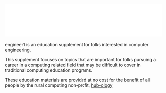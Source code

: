 #

![](images/engineer1-logo.svg)


engineer1 is an education supplement for folks interested in computer engineering.


This supplement focuses on topics that are important for folks pursuing a career in a 
computing related field that may be difficult to cover in traditional computing 
education programs.

These education materials are provided at no cost for the benefit of all people 
by the rural computing non-profit, [hub-ology](https://hub-ology.org)
